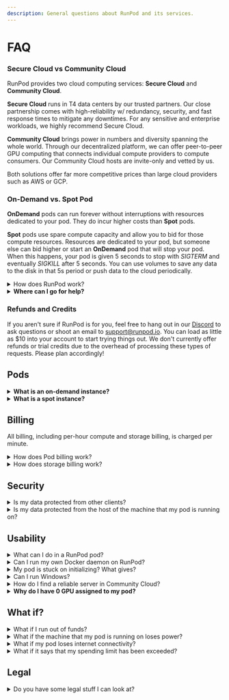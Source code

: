 ```yaml
---
description: General questions about RunPod and its services.
---
```


# FAQ

### **Secure Cloud vs Community Cloud**

RunPod provides two cloud computing services: **Secure Cloud** and **Community Cloud**.

**Secure Cloud** runs in T4 data centers by our trusted partners. Our close partnership comes with high-reliability w/ redundancy, security, and fast response times to mitigate any downtimes. For any sensitive and enterprise workloads, we highly recommend Secure Cloud.

**Community Cloud** brings power in numbers and diversity spanning the whole world. Through our decentralized platform, we can offer peer-to-peer GPU computing that connects individual compute providers to compute consumers. Our Community Cloud hosts are invite-only and vetted by us.

Both solutions offer far more competitive prices than large cloud providers such as AWS or GCP.

### On-Demand vs. Spot Pod

**OnDemand** pods can run forever without interruptions with resources dedicated to your pod. They do incur higher costs than **Spot** pods.

**Spot** pods use spare compute capacity and allow you to bid for those compute resources. Resources are dedicated to your pod, but someone else can bid higher or start an **OnDemand** pod that will stop your pod. When this happens, your pod is given 5 seconds to stop with _SIGTERM_ and eventually _SIGKILL_ after 5 seconds. You can use volumes to save any data to the disk in that 5s period or push data to the cloud periodically.

<details>

<summary>How does RunPod work?</summary>

RunPod leverages technologies like docker to containerize and isolate guest workloads on a host machine. We have built a decentralized platform where 1000s of servers can be connected to offer a seamless experience for all users.

</details>

<details>

<summary><strong>Where can I go for help?</strong></summary>

We'd be happy to help! Join our community on [discord](https://discord.gg/pJ3P2DbUUq), message us in our support chat, or email us at support@runpod.io

</details>

### Refunds and Credits

If you aren't sure if RunPod is for you, feel free to hang out in our [Discord](https://discord.gg/cUpRmau42V) to ask questions or shoot an email to [support@runpod.io](mailto:support@runpod.io). You can load as little as $10 into your account to start trying things out. We don't currently offer refunds or trial credits due to the overhead of processing these types of requests. Please plan accordingly!

## Pods

<details>

<summary><strong>What is an on-demand instance?</strong></summary>

A - On-demand instances are for non-interruptible workloads. You pay the on-demand price and cannot be displaced by other users as long as you have funds to keep your pod running.

</details>

<details>

<summary><strong>What is a spot instance?</strong></summary>

A spot instance is an interruptible instance that can generally be rented for much cheaper than an on-demand instance**.** Spot instances are great for stateless workloads like an API, or for workloads that you can periodically save to a volume disk. Your volume disk is retained even if your spot instance is interrupted.

</details>

## Billing

All billing, including per-hour compute and storage billing, is charged per minute.

<details>

<summary>How does Pod billing work?</summary>

Every pod has an hourly cost based on GPU type. You are charged for the pod every minute as long as the pod is running. The charge is against your RunPod credits. If you ever run out of credits, your pods will be automatically stopped, and you will get an email notification. Eventually, pods will be terminated if you don't refill your credit.

</details>

<details>

<summary>How does storage billing work?</summary>

We currently charge $0.1/GB/month for all storage on running pods and $0.2/GB/month for volume storage on stopped pods. Storage is tied to compute servers, and we want to ensure active users have enough space to run their workloads. Storage is charged per minute, and we never charge users if the host machine is down or unavailable from the public internet.

</details>

## Security

<details>

<summary>Is my data protected from other clients?</summary>

Yes. Your data is run in a multi-tenant environment where other clients do not have the ability to access your pod. For sensitive workloads requiring the best security, please use **Secure Cloud**.

</details>

<details>

<summary>Is my data protected from the host of the machine that my pod is running on?</summary>

Data privacy is important to us at RunPod. Our terms of service prohibit hosts from trying to inspect your pod data or usage patterns in any way. If you want the highest level of security, use Secure Cloud.

</details>

## Usability

<details>

<summary>What can I do in a RunPod pod?</summary>

You can run any docker container available on any publicly reachable container registry. If you are not well versed in containers, we recommend sticking with the default run templates like our RunPod PyTorch template. However, if you know what you are doing, you can do a lot more!

</details>

<details>

<summary>Can I run my own Docker daemon on RunPod?</summary>

You can't currently spin up your own instance of docker, as we run Docker for you! This unfortunately does mean that you cannot currently build docker containers on runpod or use things like docker compose. Many use cases can be solved by creating a custom template with the docker image that you want to run.

</details>

<details>

<summary>My pod is stuck on initializing? What gives?</summary>

Usually, this happens for one of several reasons. If you can't figure it out, contact us, and we'll be happy to help you.

1. You are trying to run a pod to SSH into, but you did not give the pod an idle job to run like "sleep infinity."
2. You have given your pod a command that it doesn't know how to run. Check the logs to make sure that you don't have any syntax errors, etc.

</details>

<details>

<summary>Can I run Windows?</summary>

We don't currently support windows. We want to do this in the future, but we do not have a solid timeframe for windows support.

</details>

<details>

<summary>How do I find a reliable server in Community Cloud?</summary>

It is important for RunPod to provide you with reliable servers. All of our listed servers must meet minimum reliability, and most are running in a data center! However, if you want the highest level of reliability and security, use Secure Cloud. RunPod calculates server reliability by maintaining a heartbeat with each server in real-time.

</details>

<details>

<summary><strong>Why do I have 0 GPU assigned to my pod?</strong></summary>

Most of our machines have between 4 and 8 GPUs per physical machine. When you start a pod, it is locked to a specific physical machine. If you keep it running (on-demand), then that GPU cannot be taken from you. However, if you stop your pod, it becomes available for a different user to rent. When you want to start your pod again, your specific machine may be wholly occupied! In this case, we give you the option to spin up your pod with 0 GPUs so you can retain access to your data.

Remember that this does not mean there are no more GPUs of that type available, just none on the physical machine that specific pod is locked to. We know this isn't ideal, but please bear with us until we develop some better solutions. Note that transfer pods have limited computing capabilities, so transferring files using a UI may be difficult, and you may need to resort to terminal access or cloud sync options.

</details>

## What if?

<details>

<summary>What if I run out of funds?</summary>

All your pods are stopped automatically when you don't have enough funds to keep your pods running for at least ten more minutes. When your pods are stopped, your container disk data will be lost, but your volume data will be preserved. You will have two days to add more funds. If you fail to do so, your pods will be terminated, and pod volumes will be removed.

After you add more funds to your account, you can start your pod if you wish (assuming enough GPUs are available on the host machine).

</details>

<details>

<summary>What if the machine that my pod is running on loses power?</summary>

If the host machine loses power, it will attempt to start your pod again when it returns online. Your volume data will be preserved, and your container will run the same command as it ran the first time you started renting it. Your container disk and anything in memory will be lost!

</details>

<details>

<summary>What if my pod loses internet connectivity?</summary>

The host machine will continue to run your pod to the best of its ability, even if it is not connected to the internet. If your job requires internet connectivity, then it will not function. You will **not** be charged if the host loses internet connectivity, even if it continues to run your job. You may, of course, request that your pod exit while the host is offline, and it will exit your pod when it regains network connectivity.

</details>

<details>

<summary>What if it says that my spending limit has been exceeded?</summary>

We implement a spending limit for newer accounts that will grow over time. This is because we have found that sometimes scammers try to interfere with the natural workings of the platform. We believe that this limit should not impact normal usage. We would be delighted to up your spending limit if you contact us and share your use case.

</details>

## Legal

<details>

<summary>Do you have some legal stuff I can look at?</summary>

Sure do! Take a look at our [legal page](https://www.runpod.io/legal).

</details>
